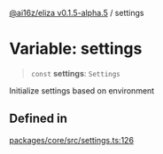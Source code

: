 [@ai16z/eliza v0.1.5-alpha.5](../index.md) / settings

# Variable: settings

> `const` **settings**: `Settings`

Initialize settings based on environment

## Defined in

[packages/core/src/settings.ts:126](https://github.com/LibriX-Nation/LibriX-AI-Agent/blob/main/packages/core/src/settings.ts#L126)
